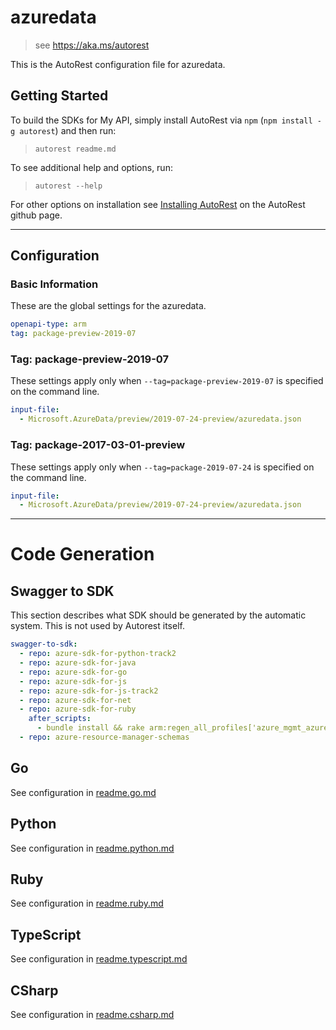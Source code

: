 # azuredata

> see https://aka.ms/autorest

This is the AutoRest configuration file for azuredata.

## Getting Started

To build the SDKs for My API, simply install AutoRest via `npm` (`npm install -g autorest`) and then run:

> `autorest readme.md`

To see additional help and options, run:

> `autorest --help`

For other options on installation see [Installing AutoRest](https://aka.ms/autorest/install) on the AutoRest github page.

---

## Configuration

### Basic Information

These are the global settings for the azuredata.

``` yaml
openapi-type: arm
tag: package-preview-2019-07
```

### Tag: package-preview-2019-07

These settings apply only when `--tag=package-preview-2019-07` is specified on the command line.

```yaml $(tag) == 'package-preview-2019-07'
input-file:
  - Microsoft.AzureData/preview/2019-07-24-preview/azuredata.json
```
### Tag: package-2017-03-01-preview

These settings apply only when `--tag=package-2019-07-24` is specified on the command line.

``` yaml $(tag) == 'package-2017-03-01-preview'
input-file:
  - Microsoft.AzureData/preview/2019-07-24-preview/azuredata.json
```

---

# Code Generation

## Swagger to SDK

This section describes what SDK should be generated by the automatic system.
This is not used by Autorest itself.

``` yaml $(swagger-to-sdk)
swagger-to-sdk:
  - repo: azure-sdk-for-python-track2
  - repo: azure-sdk-for-java
  - repo: azure-sdk-for-go
  - repo: azure-sdk-for-js
  - repo: azure-sdk-for-js-track2
  - repo: azure-sdk-for-net
  - repo: azure-sdk-for-ruby
    after_scripts:
      - bundle install && rake arm:regen_all_profiles['azure_mgmt_azuredata']
  - repo: azure-resource-manager-schemas
```

## Go

See configuration in [readme.go.md](./readme.go.md)

## Python

See configuration in [readme.python.md](./readme.python.md)

## Ruby

See configuration in [readme.ruby.md](./readme.ruby.md)

## TypeScript

See configuration in [readme.typescript.md](./readme.typescript.md)

## CSharp

See configuration in [readme.csharp.md](./readme.csharp.md)



